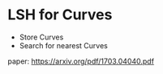 # LSH for Curves
* Store Curves
* Search for nearest Curves

paper: https://arxiv.org/pdf/1703.04040.pdf

